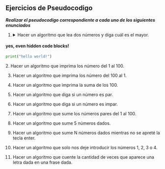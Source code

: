 ## Ejercicios de Pseudocodigo

_**Realizar el pseudocodigo correspondiente a cada uno de los siguientes enunciados**_

1. <details><summary>Hacer un algoritmo que lea dos números y diga cuál es el mayor.</summary>

<p>

#### yes, even hidden code blocks!

```python
print("hello world!")
```

</p>
</details>
2. Hacer un algoritmo que imprima los número del 1 al 100.

3. Hacer un algoritmo que imprima los número del 100 al 1.

4. Hacer un algoritmo que imprima la suma de los 100.

5. Hacer un algoritmo que diga si un número es par.

6. Hacer un algoritmo que diga si un número es impar.

7. Hacer un algoritmo que sume los números pares del 1 al 100.

8. Hacer un algoritmo que sume 5 números dados.

9. Hacer un algoritmo que sume N números dados mientras no se apreté la tecla enter.

10. Hacer un algoritmo que solo nos deje introducir los números 1, 2, 3 o 4.

11. Hacer un algoritmo que cuente la cantidad de veces que aparece una letra dada en una frase dada.
